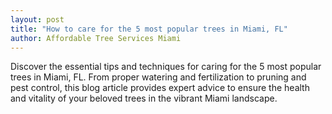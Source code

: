 ```yaml
---
layout: post
title: "How to care for the 5 most popular trees in Miami, FL"
author: Affordable Tree Services Miami
---
```


Discover the essential tips and techniques for caring for the 5 most popular trees in Miami, FL. From proper watering and fertilization to pruning and pest control, this blog article provides expert advice to ensure the health and vitality of your beloved trees in the vibrant Miami landscape.